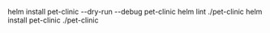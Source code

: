 helm install pet-clinic --dry-run --debug pet-clinic
helm lint ./pet-clinic
helm install pet-clinic  ./pet-clinic